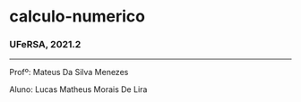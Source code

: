 # calculo-numerico
### UFeRSA, 2021.2
---
Profº: Mateus Da Silva Menezes

Aluno: Lucas Matheus Morais De Lira
